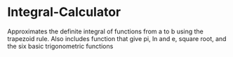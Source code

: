 # Integral-Calculator
Approximates the definite integral of functions from a to b using the trapezoid rule. Also includes function that give pi, ln and e, square root, and the six basic trigonometric functions
